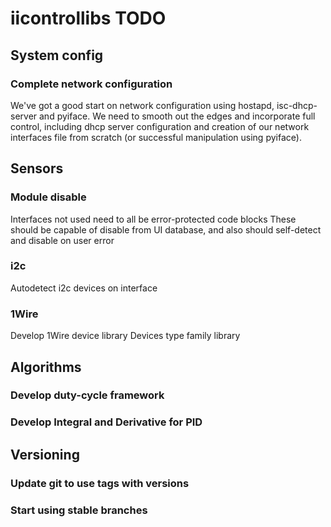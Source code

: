 iicontrollibs TODO
=========================================

## System config
### Complete network configuration
We've got a good start on network configuration using hostapd, isc-dhcp-server and pyiface. We need to smooth out the
edges and incorporate full control, including dhcp server configuration and creation of our network interfaces file from
scratch (or successful manipulation using pyiface).

## Sensors
### Module disable
Interfaces not used need to all be error-protected code blocks
These should be capable of disable from UI database, and also should self-detect and disable on user error

### i2c
Autodetect i2c devices on interface

### 1Wire
Develop 1Wire device library
Devices type family library

## Algorithms
### Develop duty-cycle framework

### Develop Integral and Derivative for PID

## Versioning
### Update git to use tags with versions
### Start using stable branches